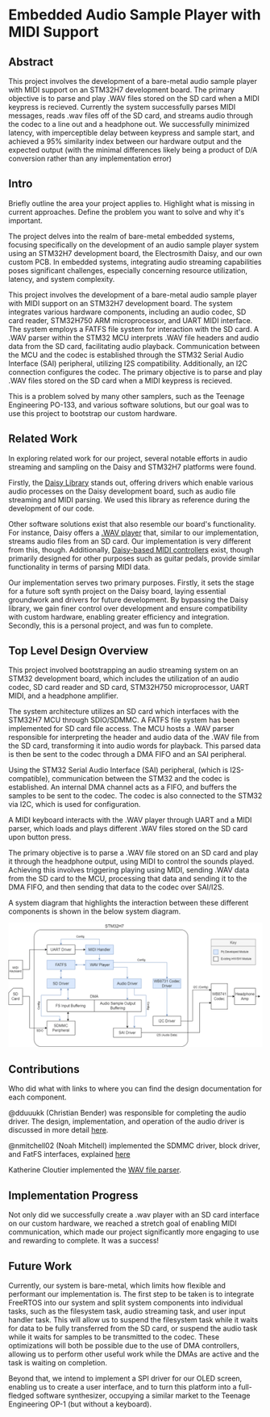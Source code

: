 # Embedded Audio Sample Player with MIDI Support

## Abstract

This project involves the development of a bare-metal audio sample player with MIDI support on an STM32H7 development board. The primary objective is to parse and play .WAV files stored on the SD card when a MIDI keypress is recieved. Currently the system successfully parses MIDI messages, reads .wav files off of the SD card, and streams audio through the codec to a line out and a headphone out. We successfully minimized latency, with imperceptible delay between keypress and sample start, and achieved a 95% similarity index between our hardware output and the expected output (with the minimal differences likely being a product of D/A conversion rather than any implementation error)


## Intro
Briefly outline the area your project applies to.
Highlight what is missing in current approaches.
Define the problem you want to solve and why it's important.

The project delves into the realm of bare-metal embedded systems, focusing specifically on the development of an audio sample player system using an STM32H7 development board, the Electrosmith Daisy, and our own custom PCB. In embedded systems, integrating audio streaming capabilities poses significant challenges, especially concerning resource utilization, latency, and system complexity.

This project involves the development of a bare-metal audio sample player with MIDI support on an STM32H7 development board. The system integrates various hardware components, including an audio codec, SD card reader, STM32H750 ARM microprocessor, and UART MIDI interface. The system employs a FATFS file system for interaction with the SD card. A .WAV parser within the STM32 MCU interprets .WAV file headers and audio data from the SD card, facilitating audio playback. Communication between the MCU and the codec is established through the STM32 Serial Audio Interface (SAI) peripheral, utilizing I2S compatibility. Additionally, an I2C connection configures the codec. The primary objective is to parse and play .WAV files stored on the SD card when a MIDI keypress is recieved.

This is a problem solved by many other samplers, such as the Teenage Engineering PO-133, and various software solutions, but our goal was to use this project to bootstrap our custom hardware.


## Related Work
In exploring related work for our project, several notable efforts in audio streaming and sampling on the Daisy and STM32H7 platforms were found. 

Firstly, the [Daisy Library](https://github.com/electro-smith/libDaisy) stands out, offering drivers which enable various audio processes on the Daisy development board, such as audio file streaming and MIDI parsing. We used this library as reference during the development of our code.

Other software solutions exist that also resemble our board's functionality. For instance, Daisy offers a [.WAV player](https://github.com/electro-smith/DaisyExamples/blob/master/seed/WavPlayer/WavPlayer.cpp) that, similar to our implementation, streams audio files from an SD card. Our implementation is very different from this, though. Additionally, [Daisy-based MIDI controllers](https://github.com/heavyweight87/MidiController) exist, though primarily designed for other purposes such as guitar pedals, provide similar functionality in terms of parsing MIDI data.

Our implementation serves two primary purposes. Firstly, it sets the stage for a future soft synth project on the Daisy board, laying essential groundwork and drivers for future development. By bypassing the Daisy library, we gain finer control over development and ensure compatibility with custom hardware, enabling greater efficiency and integration. Secondly, this is a personal project, and was fun to complete.

## Top Level Design Overview
This project involved bootstrapping an audio streaming system on an STM32 development board, which includes the utilization of an audio codec, SD card reader and SD card, STM32H750 microprocessor, UART MIDI, and a headphone amplifier. 

The system architecture utilizes an SD card which interfaces with the STM32H7 MCU through SDIO/SDMMC. A FATFS file system has been implemented for SD card file access. The MCU hosts a .WAV parser responsible for interpreting the header and audio data of the .WAV file from the SD card, transforming it into audio words for playback. This parsed data is then be sent to the codec through a DMA FIFO and an SAI peripheral.

Using the STM32 Serial Audio Interface (SAI) peripheral, (which is I2S-compatible), communication between the STM32 and the codec is established. An internal DMA channel acts as a FIFO, and buffers the samples to be sent to the codec. The codec is also connected to the STM32 via I2C, which is used for configuration. 

A MIDI keyboard interacts with the .WAV player through UART and a MIDI parser, which loads and plays different .WAV files stored on the SD card upon button press.

The primary objective is to parse a .WAV file stored on an SD card and play it through the headphone output, using MIDI to control the sounds played. Achieving this involves triggering playing using MIDI, sending .WAV data from the SD card to the MCU, processing that data and sending it to the DMA FIFO, and then sending that data to the codec over SAI/I2S.

A system diagram that highlights the interaction between these different components is shown in the below system diagram.

![alt text](docs/boomba-system-midi.png)

## Contributions
Who did what with links to where you can find the design documentation for each component.

@dduuukk (Christian Bender) was responsible for completing the audio driver. The design, implementation, and operation of the audio driver is discussed in more detail [here](docs/sai-audio-driver/sai-design.md).

@nmitchell02 (Noah Mitchell) implemented the SDMMC driver, block driver, and FatFS interfaces, explained [here](docs/sd-fs-driver/sd-fs-design.md) 

Katherine Cloutier implemented the [WAV file parser](src/wav-parser/Readme-wav-parser.md).



## Implementation Progress

Not only did we successfully create a .wav player with an SD card interface on our custom hardware, we reached a stretch goal of enabling MIDI communication, which made our project significantly more engaging to use and rewarding to complete. It was a success!

## Future Work

Currently, our system is bare-metal, which limits how flexible and performant our implementation is. The first step to be taken is to integrate FreeRTOS into our system and split system components into individual tasks, such as the filesystem task, audio streaming task, and user input handler task. This will allow us to suspend the filesystem task while it waits for data to be fully transferred from the SD card, or suspend the audio task while it waits for samples to be transmitted to the codec. These optimizations will both be possible due to the use of DMA controllers, allowing us to perform other useful work while the DMAs are active and the task is waiting on completion.

Beyond that, we intend to implement a SPI driver for our OLED screen, enabling us to create a user interface, and to turn this platform into a full-fledged software synthesizer, occupying a similar market to the Teenage Engineering OP-1 (but without a keyboard).
